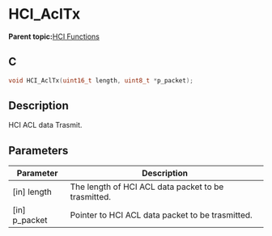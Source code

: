 # HCI\_AclTx

**Parent topic:**[HCI Functions](GUID-972299B3-E4E3-4F0E-A9AD-1795864542CF.md)

## C

```c
void HCI_AclTx(uint16_t length, uint8_t *p_packet);
```

## Description

HCI ACL data Trasmit.

## Parameters

|Parameter|Description|
|---------|-----------|
|\[in\] length|The length of HCI ACL data packet to be trasmitted.|
|\[in\] p\_packet|Pointer to HCI ACL data packet to be trasmitted.|

